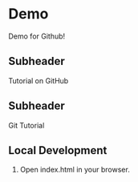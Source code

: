 # Demo

Demo for Github!


## Subheader 

Tutorial on GitHub

## Subheader

Git Tutorial

## Local Development
1. Open index.html in your browser.
